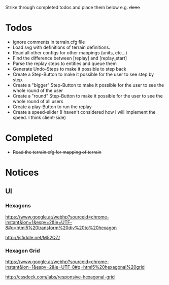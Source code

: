 Strike through completed todos and place them below e.g. <del>done</del>

# Todos

* ignore comments in terrain.cfg file
* Load svg with definitions of terrain definitions.
* Read all other configs for other mappings (units, etc...)
* Find the difference between [replay] and [replay_start]
* Parse the replay steps to entities and queue them
* Generate Undo-Steps to make it possible to step back
* Create a Step-Button to make it possible for the user to see step by step.
* Create a "bigger" Step-Button to make it possible for the user to see the whole round of the user
* Create a "round" Step-Button to make it possible for the user to see the whole round of all users
* Create a play-Button to run the replay
* Create a speed-slider (I haven't considered how I will implement the speed. I think client-side)


# Completed
* <del>Read the terrain.cfg for mapping of terrain</del>


# Notices

## UI

### Hexagons

https://www.google.at/webhp?sourceid=chrome-instant&ion=1&espv=2&ie=UTF-8#q=html5%20transform%20div%20to%20hexagon

http://jsfiddle.net/M52QZ/


### Hexagon Grid

https://www.google.at/webhp?sourceid=chrome-instant&ion=1&espv=2&ie=UTF-8#q=html5%20hexagonal%20grid

http://cssdeck.com/labs/responsive-hexagonal-grid